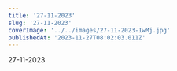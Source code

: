```yaml
---
title: '27-11-2023'
slug: '27-11-2023'
coverImage: '../../images/27-11-2023-IwMj.jpg'
publishedAt: '2023-11-27T08:02:03.011Z'
---
```


27-11-2023